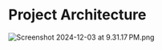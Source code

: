 # Project Architecture

![Screenshot 2024-12-03 at 9.31.17 PM.png](src%2Fmain%2Fresources%2Fstatic%2FgitResources%2FScreenshot%202024-12-03%20at%209.31.17%E2%80%AFPM.png)